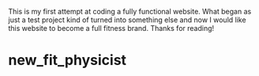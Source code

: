 This is my first attempt at coding a fully functional website. What began as just a test project kind of turned into something else and now I would like this website to become a full fitness
brand. Thanks for reading!

# new_fit_physicist
